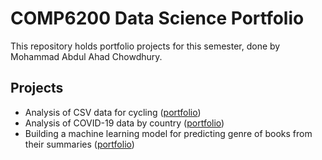 # COMP6200 Data Science Portfolio 

This repository holds portfolio projects for this semester, done by Mohammad Abdul Ahad Chowdhury.

## Projects

- Analysis of CSV data for cycling ([portfolio](/portfolio/Portfolio%201.ipynb))
- Analysis of COVID-19 data by country ([portfolio](/portfolio/Portfolio%202.ipynb))
- Building a machine learning model for predicting genre of books from their summaries ([portfolio](/portfolio/Portfolio%203.ipynb))
